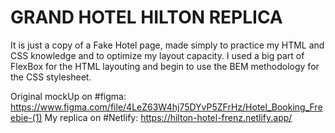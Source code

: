 # GRAND HOTEL HILTON REPLICA

It is just a copy of a Fake Hotel page, made simply to practice my HTML and CSS knowledge and to optimize my layout capacity.
I used a big part of FlexBox for the HTML layouting and begin to use the BEM methodology for the CSS stylesheet. 

Original mockUp on #figma: https://www.figma.com/file/4LeZ63W4hj75DYvP5ZFrHz/Hotel_Booking_Freebie-(1)
My replica on #Netlify: https://hilton-hotel-frenz.netlify.app/
